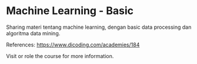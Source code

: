 # Machine Learning - Basic

Sharing materi tentang machine learning, dengan basic data processing dan algoritma data mining.

References: https://www.dicoding.com/academies/184

Visit or role the course for more information.
